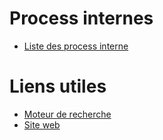 <!-- TITLE: Accueil -->
<!-- SUBTITLE: Wiki regroupant les informations utiles relatives à WiSolv -->

# Process internes
- [Liste des process interne](/process/)
# Liens utiles
- [Moteur de recherche](https://google.com)
- [Site web](http://wisolv.com)
